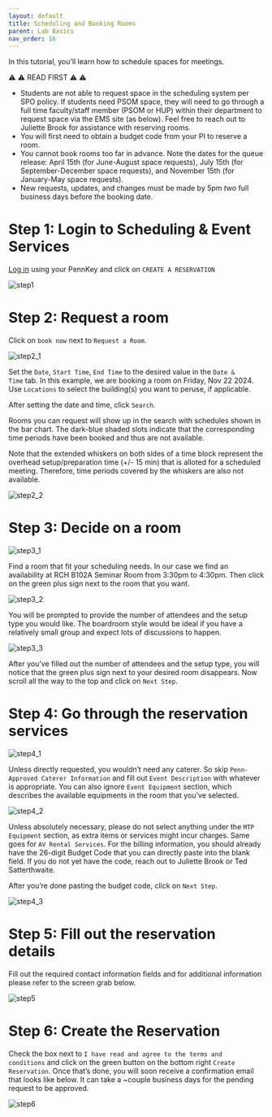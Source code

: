 ```yaml
---
layout: default
title: Scheduling and Booking Rooms
parent: Lab Basics
nav_order: 16
---
```


In this tutorial, you’ll learn how to schedule spaces for meetings. 

⚠️ ⚠️ READ FIRST ⚠️ ⚠️
- Students are not able to request space in the scheduling system per SPO policy. If students need PSOM space, they will need to go through a full time faculty/staff member (PSOM or HUP) within their department to request space via the EMS site (as below). Feel free to reach out to Juliette Brook for assistance with reserving rooms.
- You will first need to obtain a budget code from your PI to reserve a room.
- You cannot book rooms too far in advance. Note the dates for the queue release: April 15th (for June-August space requests), July 15th (for September-December space requests), and November 15th (for January-May space requests).
- New requests, updates, and changes must be made by 5pm *two* full business days before the booking date.

# Step 1: Login to Scheduling & Event Services

[Log in](https://upennmed.emscloudservice.com/web/Default.aspx) using your PennKey and click on `CREATE A RESERVATION`

<img src="/assets/images/rooms_step1.png" alt="step1">


# Step 2: Request a room

Click on `book now` next to `Request a Room`.

<img src="/assets/images/rooms_step2_1.png" alt="step2_1">

Set the `Date`, `Start Time`, `End Time` to the desired value in the `Date & Time` tab. In this example, we are booking a room on Friday, Nov 22 2024. Use `Locations` to select the building(s) you want to peruse, if applicable.

After setting the date and time, click `Search`.

Rooms you can request will show up in the search with schedules shown in the bar chart. The dark-blue shaded slots indicate that the corresponding time periods have been booked and thus are not available.

Note that the extended whiskers on both sides of a time block represent the overhead setup/preparation time (+/- 15 min) that is alloted for a scheduled meeting. Therefore, time periods covered by the whiskers are also not available.

<img src="/assets/images/rooms_step2_2.png" alt="step2_2">

# Step 3: Decide on a room

<img src="/assets/images/rooms_step3_1.png" alt="step3_1">

Find a room that fit your scheduling needs. In our case we find an availability at RCH B102A Seminar Room from 3:30pm to 4:30pm. Then click on the green plus sign next to the room that you want.

<img src="/assets/images/rooms_step3_2.png" alt="step3_2">

You will be prompted to provide the number of attendees and the setup type you would like. The boardroom style would be ideal if you have a relatively small group and expect lots of discussions to happen.

<img src="/assets/images/rooms_step3_3.png" alt="step3_3">

After you’ve filled out the number of attendees and the setup type, you will notice that the green plus sign next to your desired room disappears. Now scroll all the way to the top and click on `Next Step`.


# Step 4: Go through the reservation services

<img src="/assets/images/rooms_step4_1.png" alt="step4_1">

Unless directly requested, you wouldn’t need any caterer. So skip `Penn-Approved Caterer Information` and fill out `Event Description` with whatever is appropriate. You can also ignore `Event Equipment` section, which describes the available equipments in the room that you’ve selected.

<img src="/assets/images/rooms_step4_2.png" alt="step4_2">


Unless absolutely necessary, please do not select anything under the `MTP Equipment` section, as extra items or services might incur charges. Same goes for `AV Rental Services`.
For the billing information, you should already have the 26-digit Budget Code that you can directly paste into the blank field. If you do not yet have the code, reach out to Juliette Brook or Ted Satterthwaite.

After you’re done pasting the budget code, click on `Next Step`.

<img src="/assets/images/rooms_step4_3.png" alt="step4_3">

# Step 5: Fill out the reservation details

Fill out the required contact information fields and for additional information please refer to the screen grab below.

<img src="/assets/images/rooms_step5.png" alt="step5">

# Step 6: Create the Reservation

Check the box next to `I have read and agree to the terms and conditions` and click on the green button on the bottom right `Create Reservation`. Once that’s done, you will soon receive a confirmation email that looks like below. It can take a ~couple business days for the pending request to be approved.

<img src="/assets/images/rooms_step6.png" alt="step6">